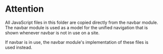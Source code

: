 # Attention

All JavaScript files in this folder are copied directly from the navbar module.
The navbar module is used as a model for the unified navigation that is shown whenever navbar is not in use on a site.

If navbar is in use, the navbar module's implementation of these files is used instead.
